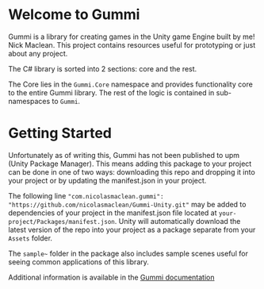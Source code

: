 # Welcome to Gummi

Gummi is a library for creating games in the Unity game Engine built by me! Nick Maclean. This project contains resources useful for prototyping or just about any project.

The C# library is sorted into 2 sections: core and the rest.

The Core lies in the `Gummi.Core` namespace and provides functionality core to the entire Gummi library. The rest of the logic is contained in sub-namespaces to `Gummi`.

# Getting Started

Unfortunately as of writing this, Gummi has not been published to upm (Unity Package Manager). This means adding this package to your project can be done in one of two ways: downloading this repo and dropping it into your project or by updating the manifest.json in your project.

The following line `"com.nicolasmaclean.gummi": "https://github.com/nicolasmaclean/Gummi-Unity.git"` may be added to dependencies of your project in the manifest.json file located at `your-project/Packages/manifest.json`. Unity will automatically download the latest version of the repo into your project as a package separate from your `Assets` folder.

The `sample~` folder in the package also includes sample scenes useful for seeing common applications of this library.

Additional information is available in the [Gummi documentation](https://gummi.nicolasmaclean.com)
